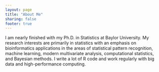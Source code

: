 ```yaml
---
layout: page
title: "About Me"
sharing: false
footer: true
---
```


I am nearly finished with my Ph.D. in Statistics at Baylor University. My research interests are primarily in statistics with an emphasis on bioinformatics applications in the areas of statistical pattern recognition, machine learning, modern multivariate analysis, computational statistics, and Bayesian methods. I write a lot of R code and work regularly with big data and high-performance computing.